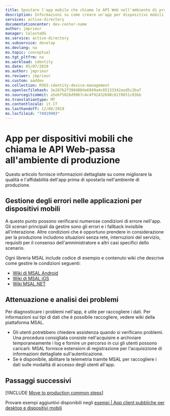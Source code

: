 ```yaml
---
title: Spostare l'app mobile che chiama le API Web nell'ambiente di produzione-piattaforma di identità Microsoft | Azure
description: Informazioni su come creare un'app per dispositivi mobili che chiama API Web (passa alla produzione)
services: active-directory
documentationcenter: dev-center-name
author: jmprieur
manager: CelesteDG
ms.service: active-directory
ms.subservice: develop
ms.devlang: na
ms.topic: conceptual
ms.tgt_pltfrm: na
ms.workload: identity
ms.date: 05/07/2019
ms.author: jmprieur
ms.reviwer: jmprieur
ms.custom: aaddev
ms.collection: M365-identity-device-management
ms.openlocfilehash: 3e267b2f398480da6949a4c85133342aad5c2ba7
ms.sourcegitcommit: a5ebf5026d9967c4c4f92432698cb1f8651c03bb
ms.translationtype: MT
ms.contentlocale: it-IT
ms.lasthandoff: 12/08/2019
ms.locfileid: "74919903"
---
```

# <a name="mobile-app-that-calls-web-apis---move-to-production"></a>App per dispositivi mobili che chiama le API Web-passa all'ambiente di produzione

Questo articolo fornisce informazioni dettagliate su come migliorare la qualità e l'affidabilità dell'app prima di spostarla nell'ambiente di produzione.

## <a name="handling-errors-in-mobile-applications"></a>Gestione degli errori nelle applicazioni per dispositivi mobili

A questo punto possono verificarsi numerose condizioni di errore nell'app. Gli scenari principali da gestire sono gli errori e i fallback invisibile all'interazione. Altre condizioni che è opportuno prendere in considerazione per la produzione includono situazioni senza rete, interruzioni del servizio, requisiti per il consenso dell'amministratore e altri casi specifici dello scenario.

Ogni libreria MSAL include codice di esempio e contenuto wiki che descrive come gestire le condizioni seguenti:

- [Wiki di MSAL Android](https://github.com/AzureAD/microsoft-authentication-library-for-android)
- [Wiki di MSAL iOS](https://github.com/AzureAD/microsoft-authentication-library-for-objc/wiki)
- [Wiki MSAL.NET](https://github.com/AzureAD/microsoft-authentication-library-for-dotnet/wiki)

## <a name="mitigating-and-investigating-issues"></a>Attenuazione e analisi dei problemi

Per diagnosticare i problemi nell'app, è utile per raccogliere i dati. Per informazioni sui tipi di dati che è possibile raccogliere, vedere wiki della piattaforma MSAL.

- Gli utenti potrebbero chiedere assistenza quando si verificano problemi. Una procedura consigliata consiste nell'acquisire e archiviare temporaneamente i log e fornire un percorso in cui gli utenti possono caricarli. MSAL fornisce estensioni di registrazione per l'acquisizione di informazioni dettagliate sull'autenticazione.
- Se è disponibile, abilitare la telemetria tramite MSAL per raccogliere i dati sulle modalità di accesso degli utenti all'app.

## <a name="next-steps"></a>Passaggi successivi

[!INCLUDE [Move to production common steps](../../../includes/active-directory-develop-scenarios-production.md)]

Provare esempi aggiuntivi disponibili negli [esempi | App client pubbliche per desktop e dispositivi mobili](sample-v2-code.md#desktop-and-mobile-public-client-apps)
